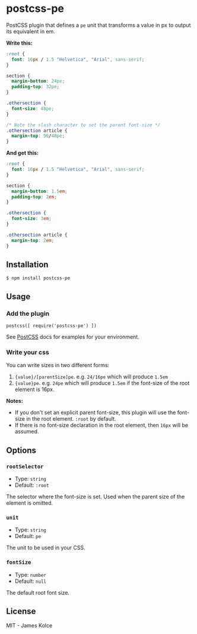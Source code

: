 # postcss-pe

PostCSS plugin that defines a `pe` unit that transforms a value in px to output its equivalent in em.

**Write this:**

```css
:root {
  font: 16px / 1.5 "Helvetica", "Arial", sans-serif;
}

section {
  margin-bottom: 24pe;
  padding-top: 32pe;
}

.othersection {
  font-size: 48pe;
}

/* Note the slash character to set the parent font-size */
.othersection article {
  margin-top: 96/48pe;
}
```

**And get this:**

```css
:root {
  font: 16px / 1.5 "Helvetica", "Arial", sans-serif;
}

section {
  margin-bottom: 1.5em;
  padding-top: 2em;
}

.othersection {
  font-size: 3em;
}

.othersection article {
  margin-top: 2em;
}
```

## Installation

`$ npm install postcss-pe`

## Usage

### Add the plugin

```JS
postcss([ require('postcss-pe') ])
```

See [PostCSS](https://github.com/postcss/postcss) docs for examples for your environment.

### Write your css

You can write sizes in two different forms:

1. `{value}/[parentSize]pe`. e.g. `24/16pe` which will produce `1.5em` 
2. `{value}pe`. e.g. `24pe` which will produce `1.5em` if the font-size of the root element is 16px.

**Notes:** 
- If you don't set an explicit parent font-size, this plugin will use the font-size in the root element. `:root` by default.
- If there is no font-size declaration in the root element, then `16px` will be assumed.

## Options

### `rootSelector`

- Type: `string`
- Default: `:root`

The selector where the font-size is set. Used when the parent size of the element is omitted.

### `unit`

- Type: `string`
- Default: `pe`

The unit to be used in your CSS.

### `fontSize`

- Type: `number`
- Default: `null`

The default root font size.

## License

MIT - James Kolce
